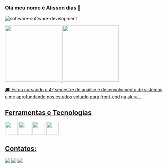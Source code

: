 ### Olá meu nome é Alisson dias 👋

![software-software-development](https://user-images.githubusercontent.com/84820359/210569035-8482b539-27de-4732-981e-e969b718b3ae.gif)


<div>
<a href="https://github.com/Alissondiasdev">
<img height="180em" src="https://github-readme-stats.vercel.app/api/top-langs/?username=Alissondiasdev&layout=compact&langs_count=7&theme=dracula"/>
<img height="180em" src="https://github-readme-stats.vercel.app/api?username=Alissondiasdev&show_icons=true&theme=dracula&include_all_commits=true&count_private=true"/>
</div>



🎓 Estou cursando o 4º semestre de análise e desenvolvimento de sistemas e me aprofundando nos estudos voltado para front-end na alura...
## Ferramentas e Tecnologias





<img src="https://cdn.jsdelivr.net/gh/devicons/devicon/icons/html5/html5-original.svg" width="40" height="40"/>   <img src="https://cdn.jsdelivr.net/gh/devicons/devicon/icons/css3/css3-original.svg" width="40" height="40"/>   <img src="https://cdn.jsdelivr.net/gh/devicons/devicon/icons/javascript/javascript-original.svg" width="40" height="40"/>   <img src="https://cdn.jsdelivr.net/gh/devicons/devicon/icons/git/git-original.svg" width="40" height="40"/>
          
          
          

          

         

## Contatos:

<div>

<a href="https://www.instagram.com/allisson_dias_/" target="_blank"><img src="https://img.shields.io/badge/-Instagram-%23E4405F?style=for-the-badge&logo=instagram&logoColor=white" target="_blank"></a>
<a href = "mailto:alissondias120894@gmail.com"><img src="https://img.shields.io/badge/Gmail-D14836?style=for-the-badge&logo=gmail&logoColor=white" target="_blank"></a>
<a href="https://www.linkedin.com/in/alisson-dias-20b553210/" target="_blank"><img src="https://img.shields.io/badge/-LinkedIn-%230077B5?style=for-the-badge&logo=linkedin&logoColor=white" target="_blank"></a>   
</div>



